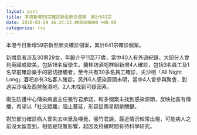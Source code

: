 ```yaml
---
layout: post
title: 本港新增59宗確診新型肺炎個案　累計641宗
date: 2020-03-29 16:34:53.000000000 +08:00
categories: rss
---
```


本港今日新增59宗新型肺炎確診個案，累計641宗確診個案。

新增患者涉及30男29女，年齡介乎11至77歲，當中40人有外遊紀錄，大部分人曾到英國或歐美，包括18名留學生。蘭桂坊酒吧群組新增4人確診，包括3名員工及1名早前確診樂手的密切接觸者，至今共有30多名員工確診，尖沙咀「All Night Long」酒吧亦有3名客人確診。另外6人感染源頭未明，當中4人曾參與聚會，到過尖沙咀及西營盤酒吧，2人未找到可疑因素。

衞生防護中心傳染病處主任張竹君承認，較多個案未找到感染源頭，反映社區有傳播，希望以「社交距離」阻止蔓延，形容這兩星期是關鍵。

對於部分確診病人曾失去味覺及嗅覺，張竹君說，最近情況較常出現，可能病人之前沒太留意到，相信是短暫影響，起因及持續時間有待科學研究。
